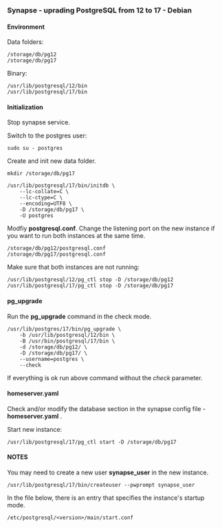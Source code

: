### Synapse - uprading PostgreSQL from 12 to 17 - Debian

#### Environment

Data folders:

    /storage/db/pg12
    /storage/db/pg17

Binary:

    /usr/lib/postgresql/12/bin
    /usr/lib/postgresql/17/bin

#### Initialization

Stop synapse service.

Switch to the postgres user:

    sudo su - postgres

Create and init new data folder.

    mkdir /storage/db/pg17

    /usr/lib/postgresql/17/bin/initdb \
        --lc-collate=C \
        --lc-ctype=C \
        --encoding=UTF8 \
        -D /storage/db/pg17 \
        -U postgres

Modfiy **postgresql.conf**. Change the listening port on the new instance if you want to run both instances at the same time.

    /storage/db/pg12/postgresql.conf
    /storage/db/pg17/postgresql.conf

Make sure that both instances are not running:

    /usr/lib/postgresql/12/pg_ctl stop -D /storage/db/pg12
    /usr/lib/postgresql/17/pg_ctl stop -D /storage/db/pg17

#### pg_upgrade

Run the **pg_upgrade** command in the check mode.

    /usr/lib/postgres/17/bin/pg_upgrade \
        -b /usr/lib/postgresql/12/bin \
        -B /usr/bin/postgresql/17/bin \
        -d /storage/db/pg12/ \
        -D /storage/db/pg17/ \
        --username=postgres \
        --check

If everything is ok run above command without the _check_ parameter.

#### homeserver.yaml

Check and/or modify the database section in the synapse config file - **homeserver.yaml** . 

Start new instance:

    /usr/lib/postgresql/17/pg_ctl start -D /storage/db/pg17

#### NOTES

You may need to create a new user **synapse_user** in the new instance.

    /usr/lib/postgresql/17/bin/createuser --pwprompt synapse_user

In the file below, there is an entry that specifies the instance's startup mode.

    /etc/postgresql/<version>/main/start.conf

